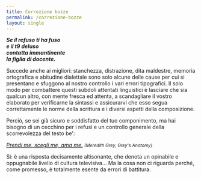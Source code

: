 ```yaml
---
title: Correzione bozze
permalink: /correzione-bozze
layout: single
---
```


<strong><em>Se il refuso ti ha fuso<br/>
e il t9 deluso<br/>
contatta immantinente<br/>
la figlia di docente.</em></strong>

Succede anche ai migliori: stanchezza, distrazione, dita maldestre, memoria
ortografica e abitudine dialettale sono solo alcune delle cause per cui si
presentano e sfuggono al nostro controllo i vari errori tipografici. Il solo
modo per combattere questi subdoli attentati linguistici è lasciare che sia
qualcun altro, con mente fresca ed attenta, a scandagliare il vostro elaborato
per verificarne la sintassi e assicurarvi che esso segua correttamente le norme
della scrittura e i diversi aspetti della composizione.

Perciò, se sei già sicuro e soddisfatto del tuo componimento, ma hai bisogno di
un cecchino per i refusi e un controllo generale della scorrevolezza del testo
be':

*[Prendi me, scegli me, ama me.](contatti)* <small><em>(Meredith Grey, Grey's Anatomy)</em></small>

Sì: è  una risposta decisamente altisonante, che denota un opinabile e
oppugnabile livello di cultura televisiva... Ma la cosa non ci riguarda perché,
come promesso, è totalmente esente da errori di battitura.
